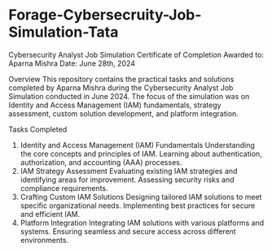 # Forage-Cybersecruity-Job-Simulation-Tata
Cybersecurity Analyst Job Simulation
Certificate of Completion
Awarded to: Aparna Mishra
Date: June 28th, 2024

Overview
This repository contains the practical tasks and solutions completed by Aparna Mishra during the Cybersecurity Analyst Job Simulation conducted in June 2024. The focus of the simulation was on Identity and Access Management (IAM) fundamentals, strategy assessment, custom solution development, and platform integration.

Tasks Completed
1. Identity and Access Management (IAM) Fundamentals
Understanding the core concepts and principles of IAM.
Learning about authentication, authorization, and accounting (AAA) processes.
2. IAM Strategy Assessment
Evaluating existing IAM strategies and identifying areas for improvement.
Assessing security risks and compliance requirements.
3. Crafting Custom IAM Solutions
Designing tailored IAM solutions to meet specific organizational needs.
Implementing best practices for secure and efficient IAM.
4. Platform Integration
Integrating IAM solutions with various platforms and systems.
Ensuring seamless and secure access across different environments.
